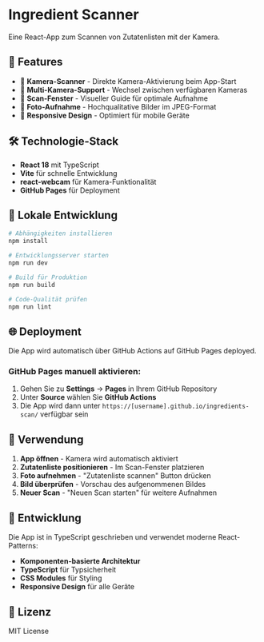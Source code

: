 # Ingredient Scanner

Eine React-App zum Scannen von Zutatenlisten mit der Kamera.

## 🚀 Features

- 📱 **Kamera-Scanner** - Direkte Kamera-Aktivierung beim App-Start
- 🔄 **Multi-Kamera-Support** - Wechsel zwischen verfügbaren Kameras
- 🎯 **Scan-Fenster** - Visueller Guide für optimale Aufnahme
- 📸 **Foto-Aufnahme** - Hochqualitative Bilder im JPEG-Format
- 📱 **Responsive Design** - Optimiert für mobile Geräte

## 🛠️ Technologie-Stack

- **React 18** mit TypeScript
- **Vite** für schnelle Entwicklung
- **react-webcam** für Kamera-Funktionalität
- **GitHub Pages** für Deployment

## 🚀 Lokale Entwicklung

```bash
# Abhängigkeiten installieren
npm install

# Entwicklungsserver starten
npm run dev

# Build für Produktion
npm run build

# Code-Qualität prüfen
npm run lint
```

## 🌐 Deployment

Die App wird automatisch über GitHub Actions auf GitHub Pages deployed.

### GitHub Pages manuell aktivieren:

1. Gehen Sie zu **Settings** → **Pages** in Ihrem GitHub Repository
2. Unter **Source** wählen Sie **GitHub Actions**
3. Die App wird dann unter `https://[username].github.io/ingredients-scan/` verfügbar sein

## 📱 Verwendung

1. **App öffnen** - Kamera wird automatisch aktiviert
2. **Zutatenliste positionieren** - Im Scan-Fenster platzieren
3. **Foto aufnehmen** - "Zutatenliste scannen" Button drücken
4. **Bild überprüfen** - Vorschau des aufgenommenen Bildes
5. **Neuer Scan** - "Neuen Scan starten" für weitere Aufnahmen

## 🔧 Entwicklung

Die App ist in TypeScript geschrieben und verwendet moderne React-Patterns:

- **Komponenten-basierte Architektur**
- **TypeScript** für Typsicherheit
- **CSS Modules** für Styling
- **Responsive Design** für alle Geräte

## 📄 Lizenz

MIT License
